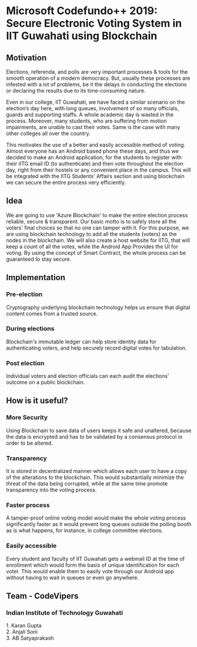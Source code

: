 <h1> Microsoft Codefundo++ 2019: Secure Electronic Voting System in IIT Guwahati using Blockchain </h1>

<h2>Motivation</h2>
<p>Elections, referenda, and polls are very important processes & tools for the smooth operation of a modern democracy. But, usually these processes are infested with a lot of problems, be it the delays in conducting the elections or declaring the results due to its time-consuming nature. </p>

Even in our college, IIT Guwahati, we have faced a similar scenario on the election’s day here, with long queues, involvement of so many officials, guards and supporting staffs. A whole academic day is wasted in the process. Moreover, many students, who are suffering from motion impairments, are unable to cast their votes. Same is the case with many other colleges all over the country.

This motivates the use of a better and easily accessible method of voting. Almost everyone has an Android based phone these days, and thus we decided to make an Android application, for the students to register with their IITG email ID (to authenticate) and then vote throughout the election day, right from their hostels or any convenient place in the campus. This will be integrated with the IITG Students' Affairs section and using blockchain we can secure the entire process very efficiently.


<h2>Idea</h2>
 
We are going to use 'Azure Blockchain' to make the entire election process reliable, secure & transparent. Our basic motto is to safely store all the voters' final choices so that no one can tamper with it. For this purpose, we are using blockchain technology to add all the students (voters) as the nodes in the blockchain. We will also create a host website for IITG, that will keep a count of all the votes, while the Android App Provides the UI for voting. By using the concept of Smart Contract, the whole process can be guaranteed to stay secure.

<h2>Implementation</h2>

<h3>Pre-election</h3>
Cryptography underlying blockchain technology helps us ensure that digital content comes from a trusted source.

<h3>During elections</h3>
Blockchain's immutable ledger can help store identity data for authenticating voters, and help securely record digital votes for tabulation.

<h3>Post election</h3>
Individual voters and election officials can each audit the elections’ outcome on a public blockchain.

<h2>How is it useful? </h2>

<h3>More Security</h3>
Using Blockchain to save data of users keeps it safe and unaltered, because the data is encrypted and has to be validated by a consensus protocol in order to be altered.

<h3>Transparency</h3>
It is stored in decentralized manner which allows each user to have a copy of the alterations to the blockchain. This would substantially minimize the threat of the data being corrupted, while at the same time promote transparency into the voting process.

<h3>Faster process</h3>
A tamper-proof online voting model would make the whole voting process significantly faster as it would prevent long queues outside the polling booth as is what happens, for instance, in college committee elections.

<h3>Easily accessible</h3>
Every student and faculty of IIT Guwahati gets a webmail ID at the time of enrollment which would form the basis of unique identification for each voter. This would enable them to easily vote through our Android app without having to wait in queues or even go anywhere.
  
<h2>Team - CodeVipers</h2>
<h3>Indian Institute of Technology Guwahati</h3>
1. Karan Gupta</br>
2. Anjali Soni</br>
3. AB Satyaprakash</br>
